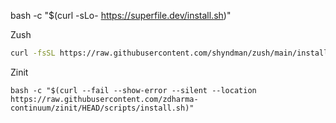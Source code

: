 bash -c "$(curl -sLo- https://superfile.dev/install.sh)"


Zush
```sh
curl -fsSL https://raw.githubusercontent.com/shyndman/zush/main/install.sh | zsh
```

Zinit
```
bash -c "$(curl --fail --show-error --silent --location https://raw.githubusercontent.com/zdharma-continuum/zinit/HEAD/scripts/install.sh)"
```
